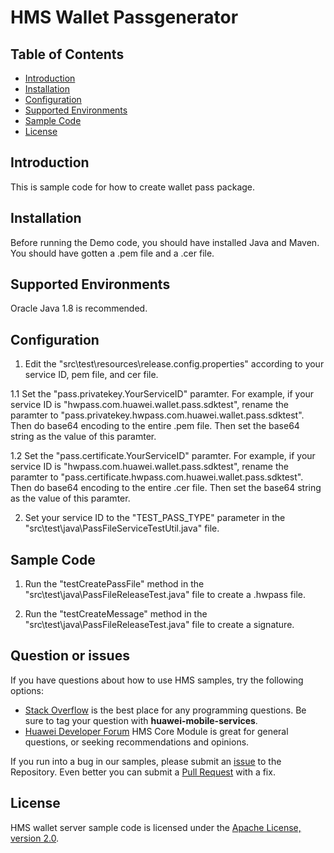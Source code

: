 # HMS Wallet Passgenerator
## Table of Contents

 * [Introduction](#introduction)
 * [Installation](#installation)
 * [Configuration ](#configuration )
 * [Supported Environments](#supported-environments)
 * [Sample Code](#sample-code)
 * [License](#license)

## Introduction
This is sample code for how to create wallet pass package.

## Installation
Before running the Demo code, you should have installed Java and Maven. You should have gotten a .pem file and a .cer file.

## Supported Environments
Oracle Java 1.8 is recommended.

## Configuration 
1. Edit the "src\test\resources\release.config.properties" according to your service ID, pem file, and cer file.

1.1  Set the "pass.privatekey.YourServiceID" paramter.
For example, if your service ID is "hwpass.com.huawei.wallet.pass.sdktest", rename the paramter to "pass.privatekey.hwpass.com.huawei.wallet.pass.sdktest". Then do base64 encoding to the entire .pem file.
Then set the base64 string as the value of this paramter.
        
1.2 Set the "pass.certificate.YourServiceID" paramter.
For example, if your service ID is "hwpass.com.huawei.wallet.pass.sdktest", rename the paramter to "pass.certificate.hwpass.com.huawei.wallet.pass.sdktest". Then do base64 encoding to the entire .cer file.
Then set the base64 string as the value of this paramter.

2. Set your service ID to the "TEST_PASS_TYPE" parameter in the "src\test\java\PassFileServiceTestUtil.java" file.

## Sample Code
1. Run the "testCreatePassFile" method in the "src\test\java\PassFileReleaseTest.java" file to create a .hwpass file.
    
2. Run the "testCreateMessage" method in the "src\test\java\PassFileReleaseTest.java" file to create a signature.

## Question or issues
If you have questions about how to use HMS samples, try the following options:
- [Stack Overflow](https://stackoverflow.com/questions/tagged/huawei-mobile-services) is the best place for any programming questions. Be sure to tag your question with 
**huawei-mobile-services**.
- [Huawei Developer Forum](https://forums.developer.huawei.com/forumPortal/en/home?fid=0101187876626530001) HMS Core Module is great for general questions, or seeking recommendations and opinions.

If you run into a bug in our samples, please submit an [issue](https://github.com/HMS-Core/hms-wallet-passgenerator/issues) to the Repository. Even better you can submit a [Pull Request](https://github.com/HMS-Core/hms-wallet-passgenerator/pulls) with a fix.

## License
HMS wallet server sample code is licensed under the [Apache License, version 2.0](http://www.apache.org/licenses/LICENSE-2.0).
